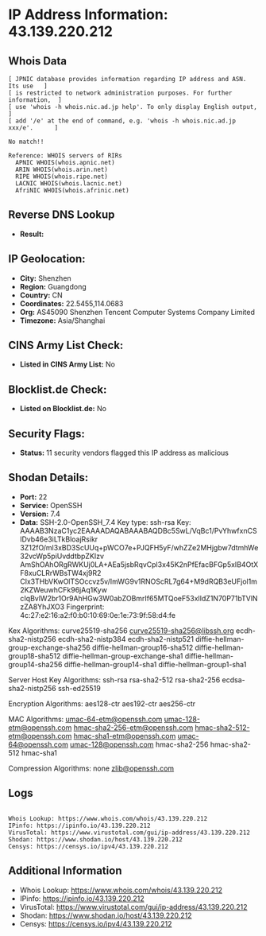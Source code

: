 # IP Address Information: 43.139.220.212

## Whois Data
```
[ JPNIC database provides information regarding IP address and ASN. Its use   ]
[ is restricted to network administration purposes. For further information,  ]
[ use 'whois -h whois.nic.ad.jp help'. To only display English output,        ]
[ add '/e' at the end of command, e.g. 'whois -h whois.nic.ad.jp xxx/e'.      ]

No match!!

Reference: WHOIS servers of RIRs
  APNIC WHOIS(whois.apnic.net)
  ARIN WHOIS(whois.arin.net)
  RIPE WHOIS(whois.ripe.net)
  LACNIC WHOIS(whois.lacnic.net)
  AfriNIC WHOIS(whois.afrinic.net)

```
## Reverse DNS Lookup
- **Result:** 

## IP Geolocation:
- **City:** Shenzhen
- **Region:** Guangdong
- **Country:** CN
- **Coordinates:** 22.5455,114.0683
- **Org:** AS45090 Shenzhen Tencent Computer Systems Company Limited
- **Timezone:** Asia/Shanghai

## CINS Army List Check:
- **Listed in CINS Army List:** 
No

## Blocklist.de Check:
- **Listed on Blocklist.de:** 
No

## Security Flags:
- **Status:** 11 security vendors flagged this IP address as malicious

## Shodan Details:
- **Port:** 22
- **Service:** OpenSSH
- **Version:** 7.4
- **Data:** SSH-2.0-OpenSSH_7.4
Key type: ssh-rsa
Key: AAAAB3NzaC1yc2EAAAADAQABAAABAQDBc5SwL/VqBc1/PvYhwfxnCSlDvb46e3iLTkBloajRsikr
3Z12fO/ml3xBD3ScUUq+pWCO7e+PJQFH5yF/whZZe2MHjgbw7dtmhWe32vcWp5piUvddtbpZKIzv
AmShOAhORgRWKUj0LA+AEa5jsbRqvCpl3x45K2nPfEfacBFGp5xIB4OtXF8xuCLRrWBsTW4xj9R2
Clx3THbVKwOlTSOccvz5v/ImWG9v1RNOScRL7g64+M9dRQB3eUFjol1m2KZWeuwhCFk96jAq1Kyw
cIqBvlW2br1Or9AhHGw3W0abZOBmrIf65MTQoeF53xIldZ1N70P71bTVlNzZA8YhJXO3
Fingerprint: 4c:27:e2:16:a2:f0:b0:10:69:0e:1e:73:9f:58:d4:fe

Kex Algorithms:
	curve25519-sha256
	curve25519-sha256@libssh.org
	ecdh-sha2-nistp256
	ecdh-sha2-nistp384
	ecdh-sha2-nistp521
	diffie-hellman-group-exchange-sha256
	diffie-hellman-group16-sha512
	diffie-hellman-group18-sha512
	diffie-hellman-group-exchange-sha1
	diffie-hellman-group14-sha256
	diffie-hellman-group14-sha1
	diffie-hellman-group1-sha1

Server Host Key Algorithms:
	ssh-rsa
	rsa-sha2-512
	rsa-sha2-256
	ecdsa-sha2-nistp256
	ssh-ed25519

Encryption Algorithms:
	aes128-ctr
	aes192-ctr
	aes256-ctr

MAC Algorithms:
	umac-64-etm@openssh.com
	umac-128-etm@openssh.com
	hmac-sha2-256-etm@openssh.com
	hmac-sha2-512-etm@openssh.com
	hmac-sha1-etm@openssh.com
	umac-64@openssh.com
	umac-128@openssh.com
	hmac-sha2-256
	hmac-sha2-512
	hmac-sha1

Compression Algorithms:
	none
	zlib@openssh.com


## Logs
```

Whois Lookup: https://www.whois.com/whois/43.139.220.212
IPinfo: https://ipinfo.io/43.139.220.212
VirusTotal: https://www.virustotal.com/gui/ip-address/43.139.220.212
Shodan: https://www.shodan.io/host/43.139.220.212
Censys: https://censys.io/ipv4/43.139.220.212

```
## Additional Information
- Whois Lookup: https://www.whois.com/whois/43.139.220.212
- IPinfo: https://ipinfo.io/43.139.220.212
- VirusTotal: https://www.virustotal.com/gui/ip-address/43.139.220.212
- Shodan: https://www.shodan.io/host/43.139.220.212
- Censys: https://censys.io/ipv4/43.139.220.212

